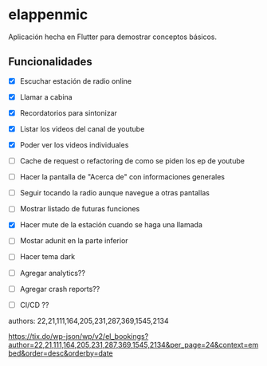 # elappenmic

Aplicación hecha en Flutter para demostrar conceptos básicos.

## Funcionalidades

- [x] Escuchar estación de radio online
- [x] Llamar a cabina
- [x] Recordatorios para sintonizar
- [x] Listar los videos del canal de youtube
- [x] Poder ver los videos individuales
- [ ] Cache de request o refactoring de como se piden los ep de youtube
- [ ] Hacer la pantalla de "Acerca de" con informaciones generales
- [ ] Seguir tocando la radio aunque navegue a otras pantallas
- [ ] Mostrar listado de futuras funciones
- [x] Hacer mute de la estación cuando se haga una llamada
- [ ] Mostar adunit en la parte inferior
- [ ] Hacer tema dark
- [ ] Agregar analytics??
- [ ] Agregar crash reports??
- [ ] CI/CD ??



authors:
22,21,111,164,205,231,287,369,1545,2134

https://tix.do/wp-json/wp/v2/el_bookings?author=22,21,111,164,205,231,287,369,1545,2134&per_page=24&context=embed&order=desc&orderby=date
